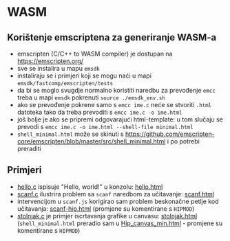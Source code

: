 # WASM

## Korištenje emscriptena za generiranje WASM-a

- emscripten (C/C++ to WASM compiler) je dostupan na https://emscripten.org/
- sve se instalira u mapu `emsdk`
- instaliraju se i primjeri koji se mogu naći u mapi `emsdk/fastcomp/emscripten/tests`
- da bi se moglo svugdje normalno koristiti naredbu za prevođenje `emcc` treba u mapi `emsdk` pokrenuti `source ./emsdk_env.sh`
- ako se prevođenje pokrene samo s `emcc ime.c` neće se stvoriti `.html` datoteka tako da treba prevoditi s `emcc ime.c -o ime.html`
- još bolje je ako se pripremi odgovarajući html-template: u tom slučaju se prevodi s `emcc ime.c -o ime.html --shell-file minimal.html`
- `shell_minimal.html` može se skinuti s https://github.com/emscripten-core/emscripten/blob/master/src/shell_minimal.html i po potrebi preraditi

## Primjeri

- [hello.c](./hello/hello.c) ispisuje "Hello, world!" u konzolu: [hello.html](https://ihip.github.io/WASM/hello/hello.html)
- [scanf.c](./scanf/scanf.c) ilustrira problem sa `scanf` naredbom za učitavanje: [scanf.html](https://ihip.github.io/WASM/scanf/scanf.html)
- intervencijom u `scanf.js` korigirao sam problem beskonačne petlje kod učitavanja: [scanf-hip.html](https://ihip.github.io/WASM/scanf/scanf.html) (promjene su komentirane s `HIPMOD`)
- [stolnjak.c](./stolnjak/stolnjak.c) je primjer iscrtavanja grafike u canvasu: [stolnjak.html](https://ihip.github.io/WASM/stolnjak/stolnjak.html) (`shell_minimal.html` preradio sam u [Hip_canvas_min.html](./stolnjak/Hip_canvas_min.html) - promjene su komentirane s `HIPMOD`)
